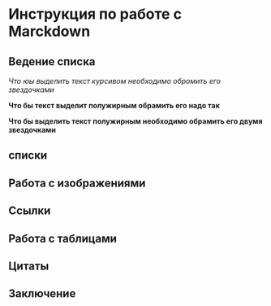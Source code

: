 # Инструкция по работе с Marckdown 


## Ведение списка 

*Что юы выделить текст курсивом необходимо обромить его звездочками*

**Что бы текст выделит полужирным обрамить его надо так**

**Что бы выделить текст полужирным необходимо обрамить его двумя звездочками**
## списки

## Работа с изображениями 

## Ссылки 

## Работа с таблицами 

## Цитаты 

## Заключение